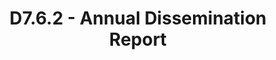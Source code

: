 ---
title: D7.6.2 - Annual Dissemination Report
resource: /assets/documents/deliverables/D7.6.2 Annual Dissemination Report
---